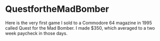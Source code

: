 # QuestfortheMadBomber

Here is the very first game I sold to a Commodore 64 magazine in 1995 called Quest for the Mad Bomber. I made $350, which averaged to a two week paycheck in those days.
